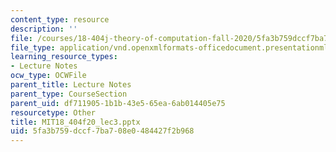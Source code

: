 ```yaml
---
content_type: resource
description: ''
file: /courses/18-404j-theory-of-computation-fall-2020/5fa3b759dccf7ba708e0484427f2b968_MIT18_404f20_lec3.pptx
file_type: application/vnd.openxmlformats-officedocument.presentationml.presentation
learning_resource_types:
- Lecture Notes
ocw_type: OCWFile
parent_title: Lecture Notes
parent_type: CourseSection
parent_uid: df711905-1b1b-43e5-65ea-6ab014405e75
resourcetype: Other
title: MIT18_404f20_lec3.pptx
uid: 5fa3b759-dccf-7ba7-08e0-484427f2b968
---
```

